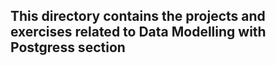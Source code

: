 ## This directory contains the projects and exercises related to Data Modelling with Postgress section 